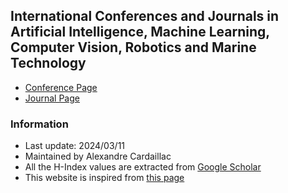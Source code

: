 ## International Conferences and Journals in Artificial Intelligence, Machine Learning, Computer Vision, Robotics and Marine Technology
* [Conference Page](https://alexcardaillac.github.io/top_conferences/conferences.html)
* [Journal Page](https://alexcardaillac.github.io/top_conferences/journals.html)

### Information
* Last update: 2024/03/11
* Maintained by Alexandre Cardaillac
* All the H-Index values are extracted from [Google Scholar](https://scholar.google.com/citations?view_op=top_venues&hl=en)
* This website is inspired from [this page](https://jackietseng.github.io/conference_call_for_paper/conferences.html)